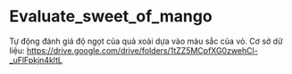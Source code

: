 # Evaluate_sweet_of_mango
Tự động đánh giá độ ngọt của quả xoài dựa vào màu sắc của vỏ. Cơ sở dữ liệu: https://drive.google.com/drive/folders/1tZZ5MCpfXG0zwehCl-_uFlFpkjn4kltL
